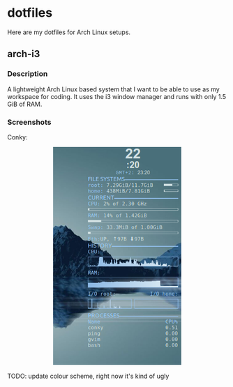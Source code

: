 # dotfiles
Here are my dotfiles for Arch Linux setups.
## arch-i3
### Description
A lightweight Arch Linux based system that I want to be able to use as my workspace for coding. It uses the i3 window manager and runs with only 1.5 GiB of RAM.
### Screenshots
Conky:
<p align="center">
  <img src=https://raw.githubusercontent.com/0xLeo/dotfiles/master/screenshots/arch-light/conky-05_03_19-02.PNG title="conky 05/03/19" height=500px>
</p>
  
TODO: update colour scheme, right now it's kind of ugly
